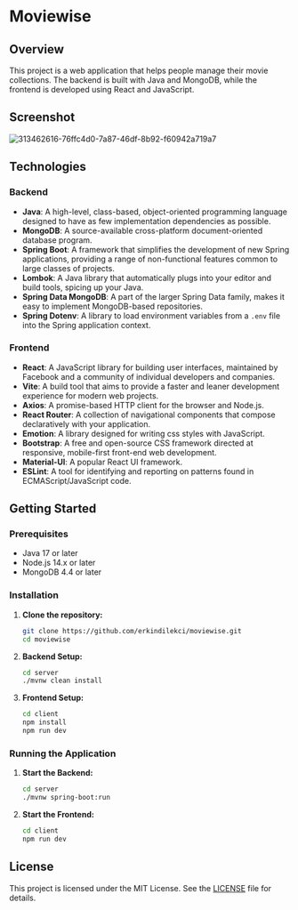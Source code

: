 # Moviewise

## Overview
This project is a web application that helps people manage their movie collections. The backend is built with Java and MongoDB, while the frontend is developed using React and JavaScript.

## Screenshot
![313462616-76ffc4d0-7a87-46df-8b92-f60942a719a7](https://github.com/user-attachments/assets/698241ba-8698-4bdc-a90d-2b335bb74246)

## Technologies

### Backend
- **Java**: A high-level, class-based, object-oriented programming language designed to have as few implementation dependencies as possible.
- **MongoDB**: A source-available cross-platform document-oriented database program.
- **Spring Boot**: A framework that simplifies the development of new Spring applications, providing a range of non-functional features common to large classes of projects.
- **Lombok**: A Java library that automatically plugs into your editor and build tools, spicing up your Java.
- **Spring Data MongoDB**: A part of the larger Spring Data family, makes it easy to implement MongoDB-based repositories.
- **Spring Dotenv**: A library to load environment variables from a `.env` file into the Spring application context.

### Frontend
- **React**: A JavaScript library for building user interfaces, maintained by Facebook and a community of individual developers and companies.
- **Vite**: A build tool that aims to provide a faster and leaner development experience for modern web projects.
- **Axios**: A promise-based HTTP client for the browser and Node.js.
- **React Router**: A collection of navigational components that compose declaratively with your application.
- **Emotion**: A library designed for writing css styles with JavaScript.
- **Bootstrap**: A free and open-source CSS framework directed at responsive, mobile-first front-end web development.
- **Material-UI**: A popular React UI framework.
- **ESLint**: A tool for identifying and reporting on patterns found in ECMAScript/JavaScript code.

## Getting Started

### Prerequisites
- Java 17 or later
- Node.js 14.x or later
- MongoDB 4.4 or later

### Installation

1. **Clone the repository:**
   ```sh
   git clone https://github.com/erkindilekci/moviewise.git
   cd moviewise
   ```

2. **Backend Setup:**
   ```sh
   cd server
   ./mvnw clean install
   ```

3. **Frontend Setup:**
   ```sh
   cd client
   npm install
   npm run dev
   ```

### Running the Application

1. **Start the Backend:**
   ```sh
   cd server
   ./mvnw spring-boot:run
   ```

2. **Start the Frontend:**
   ```sh
   cd client
   npm run dev
   ```

## License
This project is licensed under the MIT License. See the [LICENSE](LICENSE) file for details.
